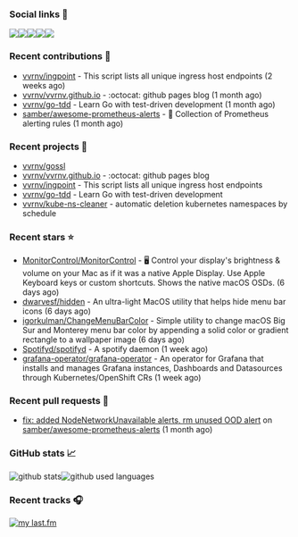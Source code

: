 ### Social links 🔗
[![](https://img.shields.io/badge/gitub.io-100000?style=for-the-badge&logo=github&logoColor=white&style=flat-square)](https://vvrnv.github.io/)[![](https://img.shields.io/badge/linkedin-0077B5?style=for-the-badge&logo=linkedin&logoColor=white&style=flat-square)](https://www.linkedin.com/in/valery-voronov)[![](https://img.shields.io/badge/telegram-2CA5E0?style=for-the-badge&logo=telegram&logoColor=white&style=flat-square)](https://t.me/vvoronov)[![](https://img.shields.io/badge/last.fm-D51007?style=for-the-badge&logo=last.fm&logoColor=white&style=flat-square)](https://www.last.fm/user/valera_88)[![](https://img.shields.io/badge/strava-FC4C02?style=for-the-badge&logo=strava&logoColor=white&style=flat-square)](https://www.strava.com/athletes/72534161)

### Recent contributions 👷

- [vvrnv/ingpoint](https://github.com/vvrnv/ingpoint) - This script lists all unique ingress host endpoints (2 weeks ago)
- [vvrnv/vvrnv.github.io](https://github.com/vvrnv/vvrnv.github.io) - :octocat: github pages blog (1 month ago)
- [vvrnv/go-tdd](https://github.com/vvrnv/go-tdd) - Learn Go with test-driven development (1 month ago)
- [samber/awesome-prometheus-alerts](https://github.com/samber/awesome-prometheus-alerts) - 🚨 Collection of Prometheus alerting rules (1 month ago)

### Recent projects 💩

- [vvrnv/gossl](https://github.com/vvrnv/gossl)
- [vvrnv/vvrnv.github.io](https://github.com/vvrnv/vvrnv.github.io) - :octocat: github pages blog
- [vvrnv/ingpoint](https://github.com/vvrnv/ingpoint) - This script lists all unique ingress host endpoints
- [vvrnv/go-tdd](https://github.com/vvrnv/go-tdd) - Learn Go with test-driven development
- [vvrnv/kube-ns-cleaner](https://github.com/vvrnv/kube-ns-cleaner) - automatic deletion kubernetes namespaces by schedule

### Recent stars ⭐

- [MonitorControl/MonitorControl](https://github.com/MonitorControl/MonitorControl) - 🖥 Control your display&#39;s brightness &amp; volume on your Mac as if it was a native Apple Display. Use Apple Keyboard keys or custom shortcuts. Shows the native macOS OSDs. (6 days ago)
- [dwarvesf/hidden](https://github.com/dwarvesf/hidden) - An ultra-light MacOS utility that helps hide menu bar icons (6 days ago)
- [igorkulman/ChangeMenuBarColor](https://github.com/igorkulman/ChangeMenuBarColor) - Simple utility to change macOS Big Sur and Monterey menu bar color by appending a solid color or gradient rectangle to a wallpaper image (6 days ago)
- [Spotifyd/spotifyd](https://github.com/Spotifyd/spotifyd) - A spotify daemon (1 week ago)
- [grafana-operator/grafana-operator](https://github.com/grafana-operator/grafana-operator) - An operator for Grafana that installs and manages Grafana instances, Dashboards and Datasources through Kubernetes/OpenShift CRs (1 week ago)

### Recent pull requests 🔨

- [fix: added NodeNetworkUnavailable alerts, rm unused OOD alert](https://github.com/samber/awesome-prometheus-alerts/pull/318) on [samber/awesome-prometheus-alerts](https://github.com/samber/awesome-prometheus-alerts) (1 month ago)

### GitHub stats 📈
![github stats](https://github-readme-stats.vercel.app/api?username=vvrnv&count_private=true&hide_title=true&theme=dark)![github used languages](https://github-readme-stats.vercel.app/api/top-langs?username=vvrnv&theme=dark&locale=en)

### Recent tracks 🎧
[![my last.fm](https://lastfm-recently-played.vercel.app/api?user=valera_88)](https://www.last.fm/user/valera_88)
